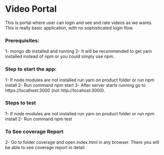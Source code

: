 # Video Portal

This is portal where user can login and see and rate videos as we wants. This is really basic application, with no sophisticated login flow.


### Prerequisites:
1- mongo db installed and running
2- It will be recommended to get yarn installed instead of npm or you could simply use npm.

### Step to start the app:
1- If node modules are not installed run yarn on product folder or run npm install
2- Run command npm start
3- After server starts running go to https://localhost:3000 (not http://locahost:3000).

### Steps to test
1- If node modules are not installed run yarn on product folder or run npm install
2- Run command npm test

### To See coverage Report
2- Go to folder coverage and open index.html in any browser. There you will be able to see coverage report in detail
